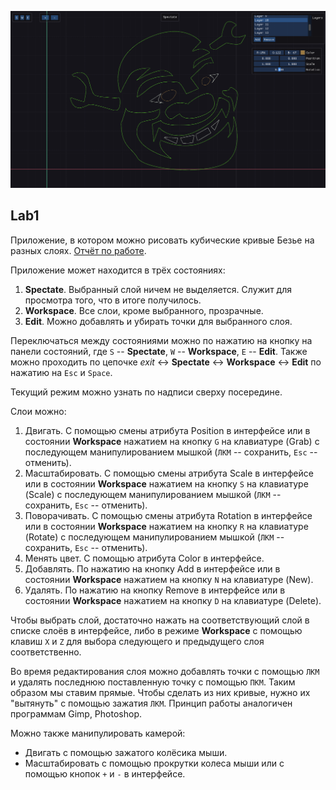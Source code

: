 ![Скришот приложения](shrek.png)

## Lab1

Приложение, в котором можно рисовать кубические кривые Безье на разных слоях. [Отчёт по работе](report.pdf).

Приложение может находится в трёх состояниях:

1. **Spectate**. Выбранный слой ничем не выделяется. Служит для просмотра того, что в итоге получилось.
2. **Workspace**. Все слои, кроме выбранного, прозрачные.
3. **Edit**. Можно добавлять и убирать точки для выбранного слоя.

Переключаться между состояниями можно по нажатию на кнопку на панели состояний, где `S` -- **Spectate**, `W` -- **Workspace**, `E` -- **Edit**. Также можно проходить по цепочке *exit* <-> **Spectate** <-> **Workspace** <-> **Edit** по нажатию на `Esc` и `Space`.

Текущий режим можно узнать по надписи сверху посередине.

Слои можно:

1. Двигать. С помощью смены атрибута Position в интерфейсе или в состоянии **Workspace** нажатием на кнопку `G` на клавиатуре (Grab) с последующем манипулированием мышкой (`ЛКМ` -- сохранить, `Esc` -- отменить).
2. Масштабировать. С помощью смены атрибута Scale в интерфейсе или в состоянии **Workspace** нажатием на кнопку `S` на клавиатуре (Scale) с последующем манипулированием мышкой (`ЛКМ` -- сохранить, `Esc` -- отменить).
3. Поворачивать. С помощью смены атрибута Rotation в интерфейсе или в состоянии **Workspace** нажатием на кнопку `R` на клавиатуре (Rotate) с последующем манипулированием мышкой (`ЛКМ` -- сохранить, `Esc` -- отменить).
4. Менять цвет. С помощью атрибута Color в интерфейсе.
5. Добавлять. По нажатию на кнопку Add в интерфейсе или в состоянии **Workspace** нажатием на кнопку `N` на клавиатуре (New).
6. Удалять. По нажатию на кнопку Remove в интерфейсе или в состоянии **Workspace** нажатием на кнопку `D` на клавиатуре (Delete).

Чтобы выбрать слой, достаточно нажать на соответствующий слой в списке слоёв в интерфейсе, либо в режиме **Workspace** с помощью клавиш `X` и `Z` для выбора следующего и предыдущего слоя соответственно.

Во время редактирования слоя можно добавлять точки с помощью `ЛКМ` и удалять последнюю поставленную точку с помощью `ПКМ`. Таким образом мы ставим прямые. Чтобы сделать из них кривые, нужно их "вытянуть" с помощью зажатия `ЛКМ`. Принцип работы аналогичен программам Gimp, Photoshop.

Можно также манипулировать камерой:
- Двигать с помощью зажатого колёсика мыши.
- Масштабировать с помощью прокрутки колеса мыши или с помощью кнопок `+` и `-` в интерфейсе.